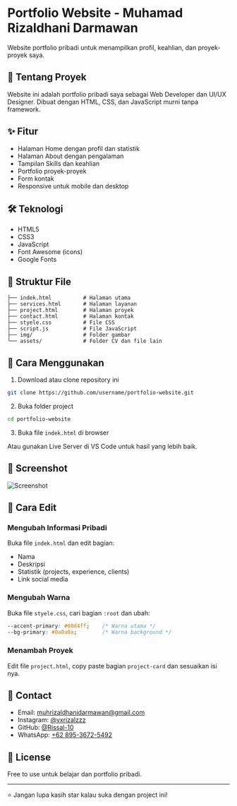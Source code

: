 # Portfolio Website - Muhamad Rizaldhani Darmawan

Website portfolio pribadi untuk menampilkan profil, keahlian, dan proyek-proyek saya.

## 📌 Tentang Proyek

Website ini adalah portfolio pribadi saya sebagai Web Developer dan UI/UX Designer. Dibuat dengan HTML, CSS, dan JavaScript murni tanpa framework.

## ✨ Fitur

- Halaman Home dengan profil dan statistik
- Halaman About dengan pengalaman
- Tampilan Skills dan keahlian
- Portfolio proyek-proyek
- Form kontak
- Responsive untuk mobile dan desktop

## 🛠️ Teknologi

- HTML5
- CSS3
- JavaScript
- Font Awesome (icons)
- Google Fonts

## 📂 Struktur File

```
├── indek.html          # Halaman utama
├── services.html       # Halaman layanan
├── project.html        # Halaman proyek
├── contact.html        # Halaman kontak
├── styele.css          # File CSS
├── script.js           # File JavaScript
├── img/                # Folder gambar
└── assets/             # Folder CV dan file lain
```

## 🚀 Cara Menggunakan

1. Download atau clone repository ini
```bash
git clone https://github.com/username/portfolio-website.git
```

2. Buka folder project
```bash
cd portfolio-website
```

3. Buka file `indek.html` di browser

Atau gunakan Live Server di VS Code untuk hasil yang lebih baik.

## 📸 Screenshot

![Screenshot](https://raw.githubusercontent.com/Rissal-10/RISSAL/main/screencapture-127-0-0-1-5500-indek-html-2025-10-23-19_53_09.png)

## 📝 Cara Edit

### Mengubah Informasi Pribadi
Buka file `indek.html` dan edit bagian:
- Nama
- Deskripsi
- Statistik (projects, experience, clients)
- Link social media

### Mengubah Warna
Buka file `styele.css`, cari bagian `:root` dan ubah:
```css
--accent-primary: #00d4ff;    /* Warna utama */
--bg-primary: #0a0a0a;        /* Warna background */
```

### Menambah Proyek
Edit file `project.html`, copy paste bagian `project-card` dan sesuaikan isi nya.

## 📱 Contact

- Email: muhrizaldhanidarmawan@gmail.com
- Instagram: [@vxrizalzzz](https://www.instagram.com/vxrizalzzz/)
- GitHub: [@Rissal-10](https://github.com/Rissal-10)
- WhatsApp: [+62 895-3672-5492](https://wa.me/62895367254929)

## 📄 License

Free to use untuk belajar dan portfolio pribadi.

---

⭐ Jangan lupa kasih star kalau suka dengan project ini!

